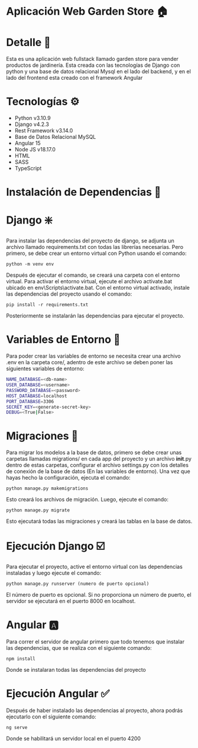 
# Aplicación Web Garden Store 🏠

# Detalle 📄
Esta es una aplicación web fullstack llamado garden store para vender productos de jardinería. Esta creada con las tecnologías de Django con python y una base de datos relacional Mysql en el lado del backend, y en el lado del frontend esta creado con el framework Angular

# Tecnologías ⚙️
- Python v3.10.9
- Django v4.2.3
- Rest Framework v3.14.0
- Base de Datos Relacional MySQL
- Angular 15
- Node JS v18.17.0
- HTML
- SASS
- TypeScript

# Instalación de Dependencias 📁

# Django ❇️
Para instalar las dependencias del proyecto de django, se adjunta un archivo llamado requirements.txt con todas las librerías necesarias. Pero primero, se debe crear un entorno virtual con Python usando el comando:

    python -m venv env 

Después de ejecutar el comando, se creará una carpeta con el entorno virtual. Para activar el entorno virtual, ejecute el archivo activate.bat ubicado en env\Scripts\activate.bat. Con el entorno virtual activado, instale las dependencias del proyecto usando el comando:

    pip install -r requirements.txt

Posteriormente se instalarán las dependencias para ejecutar el proyecto.

# Variables de Entorno 📌

Para poder crear las variables de entorno se necesita crear una archivo .env en la carpeta core/, adentro de este archivo se deben poner las siguientes variables de entorno:

```bash
NAME_DATABASE=<db-name>
USER_DATABASE=<username>
PASSWORD_DATABASE=<password>
HOST_DATABASE=localhost
PORT_DATABASE=3306
SECRET_KEY=<generate-secret-key>
DEBUG=<True|False>
```

# Migraciones 📝
Para migrar los modelos a la base de datos, primero se debe crear unas carpetas llamadas migrations/ en cada app del proyecto y un archivo __init__.py dentro de estas carpetas, configurar el archivo settings.py con los detalles de conexión de la base de datos (En las variables de entorno). Una vez que hayas hecho la configuración, ejecuta el comando:

    python manage.py makemigrations

Esto creará los archivos de migración. Luego, ejecute el comando:

    python manage.py migrate 

Esto ejecutará todas las migraciones y creará las tablas en la base de datos.

# Ejecución Django ☑️
Para ejecutar el proyecto, active el entorno virtual con las dependencias instaladas y luego ejecute el comando:

    python manage.py runserver (numero de puerto opcional)
    
El número de puerto es opcional. Si no proporciona un número de puerto, el servidor se ejecutará en el puerto 8000 en localhost.

# Angular 🅰️
Para correr el servidor de angular primero que todo tenemos que instalar las dependencias, que se realiza con el siguiente comando:

    npm install

Donde se instalaran todas las dependencias del proyecto

# Ejecución Angular ✅
Después de haber instalado las dependencias al proyecto, ahora podrás ejecutarlo con el siguiente comando:

    ng serve

Donde se habilitará un servidor local en el puerto 4200
